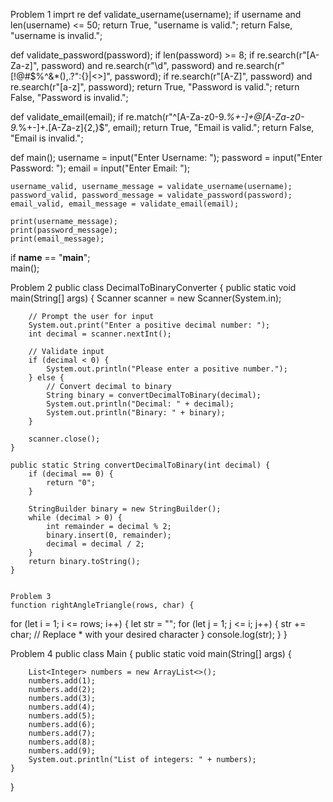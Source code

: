 Problem 1
imprt re
def validate_username(username);
    if username and len(username) <= 50;
      return True, "username is valid.";
    return False, "username is invalid.";

def validate_password(password);
    if len(password) >= 8;
       if re.search(r"[A-Za-z]", password) and re.search(r"\d", password) and re.search(r"[!@#$%^&*(),.?\":{}|<>]", password);
            if re.search(r"[A-Z]", password) and re.search(r"[a-z]", password);
                return True, "Password is valid.";
    return False, "Password is invalid.";

def validate_email(email);
             if re.match(r"^[A-Za-z0-9._%+-]+@[A-Za-z0-9._%+-]+\.[A-Za-z]{2,}$", email);
return True, "Email is valid.";
    return False, "Email is invalid.";

def main();
    username = input("Enter Username: ");
    password = input("Enter Password: ");
    email = input("Enter Email: ");

    username_valid, username_message = validate_username(username);
    password_valid, password_message = validate_password(password);
    email_valid, email_message = validate_email(email);

    print(username_message);
    print(password_message);
    print(email_message);

if __name__ == "__main__";  
    main(); 


Problem 2
public class DecimalToBinaryConverter {
    public static void main(String[] args) {
        Scanner scanner = new Scanner(System.in);
        
        // Prompt the user for input
        System.out.print("Enter a positive decimal number: ");
        int decimal = scanner.nextInt();
        
        // Validate input
        if (decimal < 0) {
            System.out.println("Please enter a positive number.");
        } else {
            // Convert decimal to binary
            String binary = convertDecimalToBinary(decimal);
            System.out.println("Decimal: " + decimal);
            System.out.println("Binary: " + binary);
        }
        
        scanner.close();
    }

    public static String convertDecimalToBinary(int decimal) {
        if (decimal == 0) {
            return "0";
        }
        
        StringBuilder binary = new StringBuilder();
        while (decimal > 0) {
            int remainder = decimal % 2;
            binary.insert(0, remainder);
            decimal = decimal / 2;
        }
        return binary.toString();
    }


    Problem 3
    function rightAngleTriangle(rows, char) {
  for (let i = 1; i <= rows; i++) {
    let str = "";
    for (let j = 1; j <= i; j++) {
      str += char;  // Replace * with your desired character
    }
    console.log(str);
  }
}


Problem 4
public class Main {
    public static void main(String[] args) {
        
        List<Integer> numbers = new ArrayList<>();
        numbers.add(1);
        numbers.add(2);
        numbers.add(3);
        numbers.add(4);
        numbers.add(5);
        numbers.add(6);
        numbers.add(7);
        numbers.add(8);
        numbers.add(9);
        System.out.println("List of integers: " + numbers);
    }
}
